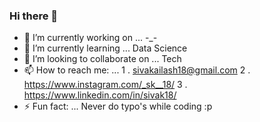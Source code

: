 ### Hi there 👋


- 🔭 I’m currently working on ... -_-
- 🌱 I’m currently learning ... Data Science
- 👯 I’m looking to collaborate on ... Tech
- 📫 How to reach me: ... 
  1 . sivakailash18@gmail.com
  2 . https://www.instagram.com/_sk__18/
  3 . https://www.linkedin.com/in/sivak18/
- ⚡ Fun fact: ... Never do typo's while coding :p


